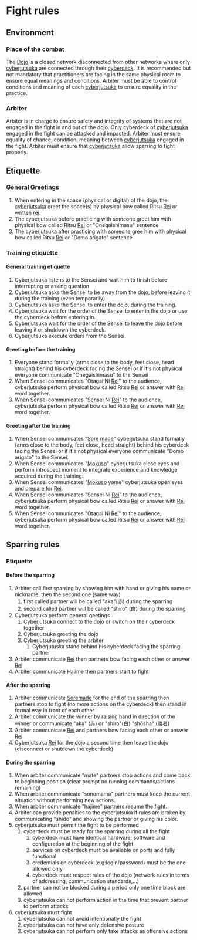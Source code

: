 # Fight rules

## Environment

### Place of the combat

The [Dojo](./glossary.md#dojo) is a closed network disconnected from other
networks where only [cyberjutsuka](./glossary.md#cyberjutsuka) are connected
through their [cyberdeck](./glossary.md#cyberdeck). It is recommended but not
mandatory that practitioners are facing in the same physical room to ensure
equal meanings and conditions. Arbiter must be able to control conditions and
meaning of each [cyberjutsuka](./glossary.md#cyberjutsuka) to ensure equality in
the practice.

### Arbiter

Arbiter is in charge to ensure safety and integrity of systems that are not
engaged in the fight in and out of the dojo. Only cyberdeck of
[cyberjutsuka](./glossary.md#cyberjutsuka) engaged in the fight can be attacked
and impacted. Arbiter must ensure equality of chance, condition, meaning between
[cyberjutsuka](./glossary.md#cyberjutsuka) engaged in the fight. Arbiter must
ensure that [cyberjutsuka](./glossary.md#cyberjutsuka) allow sparring to fight
properly.

## Etiquette

### General Greetings

1. When entering in the space (physical or digital) of the dojo, the
[cyberjutsuka](./glossary.md#cyberjutsuka) greet the space(s) by physical bow
called Ritsu [Rei](./glossary.md#rei) or written [rei](./glossary.md#rei).
1. The cyberjutsuka before practicing with someone greet him with physical bow
called Ritsu [Rei](./glossary.md#rei) or "Onegaishimasu" sentence
1. The cyberjutsuka after practicing with someone gree him with physical bow
called Ritsu [Rei](./glossary.md#rei) or "Domo arigato" sentence

### Training etiquette

#### General training etiquette

1. Cyberjutsuka listens to the Sensei and wait him to finish before interrupting
or asking question
1. Cyberjutsuka asks the Sensei to be away from the dojo, before leaving it
during the training (even temporarily)
1. Cyberjutsuka asks the Sensei to enter the dojo, during the training.
1. Cyberjutsuka wait for the order of the Sensei to enter in the dojo or use the
cyberdeck before entering in.
1. Cyberjutsuka wait for the order of the Sensei to leave the dojo before leaving
it or shutdown the cyberdeck.
1. Cyberjutsuka execute orders from the Sensei.

#### Greeting before the training

1. Everyone stand formally (arms close to the body, feet close, head straight)
behind his cyberdeck facing the Sensei or if it's not physical everyone
communicate "Onegaishimasu" to the Sensei
1. When Sensei communicates "Otagai Ni [Rei](./glossary.md#rei)" to the audience,
cyberjutsuka perform physical bow called Ritsu [Rei](./glossary.md#rei) or
answer with [Rei](./glossary.md#rei) word together.
1. When Sensei communicates "Sensei Ni [Rei](./glossary.md#rei)" to the audience,
cyberjutsuka perform physical bow called Ritsu [Rei](./glossary.md#rei) or
answer with [Rei](./glossary.md#rei) word together.

#### Greeting after the training

1. When Sensei communicates "[Sore made](./glossary.md#sore-made)" cyberjutsuka
stand formally (arms close to the body, feet close, head straight) behind his
cyberdeck facing the Sensei or if it's not physical everyone communicate "Domo
arigato" to the Sensei.
1. When Sensei communicates "[Mokuso](./glossary.md#mokuso)" cyberjutsuka close
eyes and perform introspect moment to integrate experience and knowledge
acquired during the training.
1. When Sensei communicates "[Mokuso](./glossary.md#mokuso) yame" cyberjutsuka
open eyes and prepare for [Rei](./gloassy.md#rei).
1. When Sensei communicates "Sensei Ni [Rei](./glossary.md#rei)" to the audience,
cyberjutsuka perform physical bow called Ritsu [Rei](./glossary.md#rei) or
answer with [Rei](./glossary.md#rei) word together.
1. When Sensei communicates "Otagai Ni [Rei](./glossary.md#rei)" to the audience,
cyberjutsuka perform physical bow called Ritsu [Rei](./glossary.md#rei) or
answer with [Rei](./glossary.md#rei) word together.

## Sparring rules

### Etiquette

#### Before the sparring

1. Arbiter call first sparring by showing him with hand or giving his name or
nickname, then the second one (same way)
   1. first called partner will be called "aka"(赤) during the sparring
   1. second called partner will be called "shiro" (白) during the sparring
1. Cyberjutsuka perform general geetings
   1. Cyberjutsuka connect to the dojo or switch on their cyberdeck together
   1. Cyberjutsuka greeting the dojo
   1. Cyberjutsuka greeting the arbiter
      1. Cyberjutuska stand behind his cyberdeck facing the sparring partner
1. Arbiter communicate [Rei](./glossary.md#rei) then partners bow facing each
other or answer [Rei](./glossary.md#rei)
1. Arbiter communicate [Hajime](./gloassry.md#hajime) then partners start to fight

#### After the sparring

1. Arbiter communicate [Soremade](./gloassry.md#sore-made) for the end of the
sparring then partners stop to fight (no more actions on the cyberdeck) then
stand in formal way in front of each other
1. Arbiter communicate the winner by raising hand in direction of the winner or
communicate "aka" (赤) or "shiro"(白) "shōsha" (勝者)
1. Arbiter communicate [Rei](./glossary.md#rei) and partners bow facing each
other or answer [Rei](./glossary.md#rei)
1. Cyberjutsuka [Rei](./glossary.md#rei) for the dojo a second time then leave
the dojo (disconnect or shutdown the cyberdeck)

#### During the sparring

1. When arbiter communicate "mate" partners stop actions and come back to
beginning position (clear prompt no running commands/actions remaining)
1. When arbiter communicate "sonomama" partners must keep the current situation
without performing new actions.
1. When arbiter communicate "hajime" partners resume the fight.
1. Arbiter can provide penalties to the cyberjutsuka if rules are broken by
communicating "shido" and showing the partner or giving his color.
1. cyberjutsuka must permit the fight to be performed
   1. cyberdeck must be ready for the sparring during all the fight
      1. cyberdeck must have identical hardware, software and configuration at the
beginning of the fight
      1. services on cyberdeck must be available on ports and fully functional
      1. credentials on cyberdeck (e.g:login/password) must be the one allowed only
      1. cyberdeck must respect rules of the dojo (network rules in terms of
addressing, communication standards,...)
   1. partner can not be blocked during a period only one time block are allowed
   1. cyberjutsuka can not perform action in the time that prevent partner to
perform attacks
1. cyberjutsuka must fight
   1. cyberjutsuka can not avoid intentionally the fight
   1. cyberjutsuka can not have only defensive posture
   1. cyberjutsuka can not perform only fake attacks as offensive actions
